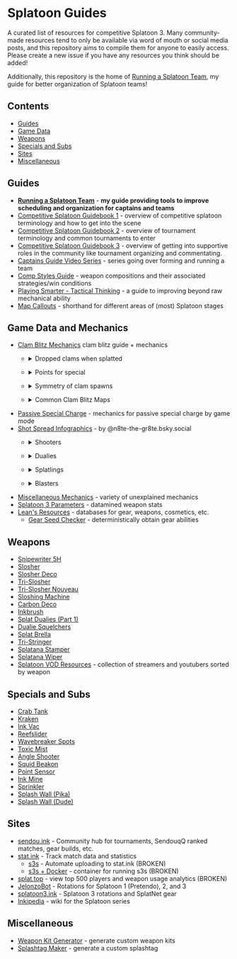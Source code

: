 # Splatoon Guides
A curated list of resources for competitive Splatoon 3. Many community-made resources tend to only be available via word of mouth or social media posts, and this repository aims to compile them for anyone to easily access. Please create a new issue if you have any resources you think should be added!

Additionally, this repository is the home of [Running a Splatoon Team](Running%20a%20Splatoon%20Team.pdf), my guide for better organization of Splatoon teams!

## Contents
- [Guides](#guides)
- [Game Data](#game-data-and-mechanics)
- [Weapons](#weapons)
- [Specials and Subs](#specials-and-subs)
- [Sites](#sites)
- [Miscellaneous](#miscellaneous)

## Guides
- [**Running a Splatoon Team**](Running%20a%20Splatoon%20Team.pdf) - **my guide providing tools to improve scheduling and organization for captains and teams**
- [Competitive Splatoon Guidebook 1](https://www.splatoonstronghold.com/guides/competitive-splatoon-guidebook-part-1-competitive) - overview of competitive splatoon terminology and how to get into the scene
- [Competitive Splatoon Guidebook 2](https://www.splatoonstronghold.com/guides/competitive-splatoon-guidebook-part-2-tournaments) - overview of tournament terminology and common tournaments to enter
- [Competitive Splatoon Guidebook 3](https://www.splatoonstronghold.com/guides/competitive-splatoon-guidebook-part-3-contributing) - overview of getting into supportive roles in the community like tournament organizing and commentating.
- [Captains Guide Video Series](https://www.youtube.com/watch?v=Wtp-X-1W5rU&list=PLiBtcHtdkvJZk7OhLVf9o7qzIgXywZEID&pp=iAQB) - series going over forming and running a team
- [Comp Styles Guide](https://docs.google.com/document/d/1NLrgzGpfDxZCiOfUuLKgaBhQ7YAMjhnsRwWSCr1-kq0/edit?usp=sharing) - weapon compositions and their associated strategies/win conditions
- [Playing Smarter - Tactical Thinking](https://zy-f.notion.site/playing-smarter-a-guide-to-improving-tactical-thinking-625e307d08f142b6bb97895117365425) - a guide to improving beyond raw mechanical ability
- [Map Callouts](https://drive.google.com/drive/folders/1qJ2j1VtQnHWvJEqf0Qv0L0WiLHADV0Bv) - shorthand for different areas of (most) Splatoon stages
  
## Game Data and Mechanics
- [Clam Blitz Mechanics](https://youtu.be/QHQqN8ISFcw) clam blitz guide + mechanics
    - <p><details><summary>Dropped clams when splatted</summary><img src="infographics/clams/drops.jpg"></details></p>
    - <p><details><summary>Points for special</summary><img src="infographics/clams/pfs.jpg"></details></p>
    - <p><details><summary>Symmetry of clam spawns</summary><img src="infographics/clams/distribution.jpg"></details></p>
    - <p><details><summary>Common Clam Blitz Maps</summary>
        <p><details><summary>Barnacle and Dime</summary><img src="infographics/clams/barnacle.png"></details></p>
        <p><details><summary>Crableg Capital</summary><img src="infographics/clams/crableg.png"></details></p>
        <p><details><summary>Inkblot Art Academy</summary><img src="infographics/clams/inkblot.png"></details></p>
        <p><details><summary>MakoMart</summary><img src="infographics/clams/mako.png"></details></p>
        <p><details><summary>Museum d'Alfonsino</summary><img src="infographics/clams/museum.png"></details></p>
        <p><details><summary>Scorch Gorge</summary><img src="infographics/clams/scorch.png"></details></p>
        <p><details><summary>Um'ami Ruins</summary><img src="infographics/clams/umami.png"></details></p>
      </details></p>
- [Passive Special Charge](https://www.youtube.com/watch?v=BSwgIHx2MrA) - mechanics for passive special charge by game mode
- [Shot Spread Infographics](infographics) - by @n8te-the-gr8te.bsky.social
  - <p><details><summary>Shooters</summary><img src="infographics/shooter_spread.jpg"></details></p>
  - <p><details><summary>Dualies</summary><img src="infographics/dualie_spread.jpg"></details></p>
  - <p><details><summary>Splatlings</summary><img src="infographics/splatling_spread.jpg"></details></p>
  - <p><details><summary>Blasters</summary><img src="infographics/blaster_spread.jpg"></details></p>
- [Miscellaneous Mechanics](https://www.youtube.com/watch?v=s-8gkQX1BoQ) - variety of unexplained mechanics
- [Splatoon 3 Parameters](https://docs.google.com/spreadsheets/d/1uUIEmHaZTRc-hXdnSlu_zJoeTrlLbF2OTBnc3Ix5nAw/edit?gid=734298570#gid=734298570) - datamined weapon stats
- [Lean's Resources](https://leanny.github.io/) - databases for gear, weapons, cosmetics, etc.
    - [Gear Seed Checker](https://leanny.github.io/splat3seedchecker/#/) - deterministically obtain gear abilities
      
## Weapons
- [Snipewriter 5H](https://www.youtube.com/watch?v=tfxVtbsTcsM)
- [Slosher](https://www.youtube.com/watch?v=d3xnDiSKDoU)
- [Slosher Deco](https://www.youtube.com/watch?v=2sK5ActTRd8)
- [Tri-Slosher](https://www.youtube.com/watch?v=hPD1p-rD3Z4p)
- [Tri-Slosher Nouveau](https://www.youtube.com/watch?v=s0bAuwkrVbw)
- [Sloshing Machine](https://www.youtube.com/watch?v=IApkMf_3d64)
- [Carbon Deco](https://www.youtube.com/watch?v=g3kLIta6BIE)
- [Inkbrush](https://www.youtube.com/watch?v=dFedebEHDNw)
- [Splat Dualies (Part 1)](https://www.youtube.com/watch?v=D7NCkjEQcKU)
- [Dualie Squelchers](https://www.youtube.com/watch?v=5VKbP0aYmek)
- [Splat Brella](https://www.youtube.com/watch?v=Hcbkni-yyoU)
- [Tri-Stringer](https://www.youtube.com/watch?v=87dWL6a0tzQ)
- [Splatana Stamper](https://www.youtube.com/watch?v=9UEQ6hB0qQs)
- [Splatana Wiper](https://www.youtube.com/watch?v=SMQFLqwoUY8)
- [Splatoon VOD Resources](https://docs.google.com/spreadsheets/u/0/d/1ZoaHAclQp0pPyoWtLphxCXJUaMig41t_1jkAnart_1Y/htmlview#) - collection of streamers and youtubers sorted by weapon
  
## Specials and Subs
- [Crab Tank](https://docs.google.com/document/u/0/d/1BMljr_34RMUPn_8Kby-dlZiaaDR7KOPzBnuzmFGnEaI)
- [Kraken](https://www.youtube.com/watch?v=oackZvWEV1g)
- [Ink Vac](https://www.youtube.com/watch?v=l118uYt8M2Q)
- [Reefslider](https://www.youtube.com/watch?v=nOdMmLpYne0)
- [Wavebreaker Spots](https://www.youtube.com/watch?v=MtAjldIGFG4)
- [Toxic Mist](https://www.youtube.com/watch?v=XgmN60UJ5w4)
- [Angle Shooter](https://www.youtube.com/watch?v=LUH71yqt9_U)
- [Squid Beakon](https://www.youtube.com/watch?v=aiZINOz3VEc)
- [Point Sensor](https://www.youtube.com/watch?v=73OfRfjRCw4)
- [Ink Mine](https://www.youtube.com/watch?v=6MAglxFummU)
- [Sprinkler](https://www.youtube.com/watch?v=y-3mQHENezA)
- [Splash Wall (Pika)](https://www.youtube.com/watch?v=0SEIu2pNAhk)
- [Splash Wall (Dude)](https://www.youtube.com/watch?v=5DUVYiGc2ek)
  
## Sites
- [sendou.ink](https://sendou.ink) - Community hub for tournaments, SendouqQ ranked matches, gear builds, etc.
- [stat.ink](https://stat.ink) - Track match data and statistics
    - [s3s](https://github.com/frozenpandaman/s3s) - Automate uploading to stat.ink (BROKEN)
    - [s3s + Docker](https://github.com/aaaldo/s3s_dockerized) - container for running s3s (BROKEN)
- [splat.top](https://splat.top/) - view top 500 players and weapon usage analytics (BROKEN)
- [JelonzoBot](https://splatoon.oatmealdome.me/) - Rotations for Splatoon 1 (Pretendo), 2, and 3
- [splatoon3.ink](https://splatoon3.ink/) - Splatoon 3 rotations and SplatNet gear
- [Inkipedia](https://splatoonwiki.org) - wiki for the Splatoon series
  
## Miscellaneous
- [Weapon Kit Generator](https://yagaa.itch.io/yagas-weapon-kit-generator) - generate custom weapon kits
- [Splashtag Maker](https://splashtagmaker.com/) - generate a custom splashtag
